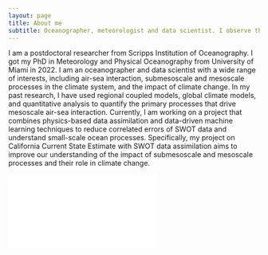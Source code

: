 ```yaml
---
layout: page
title: About me
subtitle: Oceanographer, meteorologist and data scientist. I observe the ocean from space. I make waves in the comupter. 
---
```


I am a postdoctoral researcher from Scripps Institution of Oceanography. I got my PhD in Meteorology and Physical Oceanography from University of Miami in 2022. I am an oceanographer and data scientist with a wide range of interests, including air-sea interaction, submesoscale and mesoscale processes in the climate system, and the impact of climate change. In my past research, I have used regional coupled models, global climate models, and quantitative analysis to quantify the primary processes that drive mesoscale air-sea interaction. Currently, I am working on a project that combines physics-based data assimilation and data-driven machine learning techniques to reduce correlated errors of SWOT data and understand small-scale ocean processes. Specifically, my project on California Current State Estimate with SWOT data assimilation aims to improve our understanding of the impact of submesoscale and mesoscale processes and their role in climate change.

![Example figure showing Eddy SSTA SHFLUXA in August](/assets/Gao_intro.pdf)
